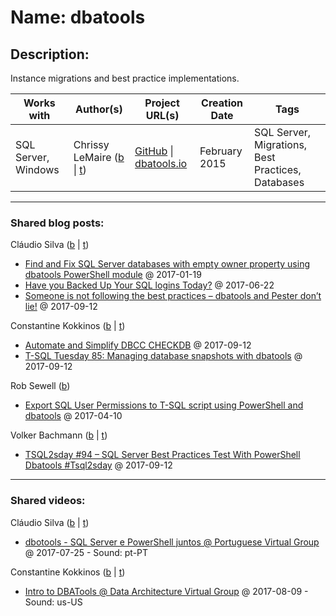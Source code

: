 # Name: dbatools

## Description:
Instance migrations and best practice implementations.

| Works with | Author(s) | Project URL(s) | Creation Date | Tags |
|------------|--------|-------------------|---------------|------|
| SQL Server, Windows | Chrissy LeMaire (<a href="https://blog.netnerds.net" target="_blank">b</a> \| <a href="https://twitter.com/cl" target="_blank">t</a>) | [GitHub](https://github.com/sqlcollaborative/dbatools/) \| [dbatools.io](https://dbatools.io) | February 2015 | SQL Server, Migrations, Best Practices, Databases |
____
### Shared blog posts:
Cláudio Silva (<a href="http://claudioessilva.eu" target="_blank">b</a> | <a href="https://twitter.com/claudioessilva" target="_blank">t</a>)
- [Find and Fix SQL Server databases with empty owner property using dbatools PowerShell module](http://redglue.org/find-and-fix-sql-server-databases-with-empty-owner-property-using-dbatools-powershell-module/) @ 2017-01-19
- [Have you Backed Up Your SQL logins Today?](http://redglue.org/have-you-backed-up-your-sql-logins-today/) @ 2017-06-22
- [Someone is not following the best practices – dbatools and Pester don’t lie!](https://claudioessilva.eu/2017/09/12/someone-is-not-following-the-best-practices-dbatools-and-pester-dont-lie/) @ 2017-09-12

Constantine Kokkinos (<a href="https://constantinekokkinos.com" target="_blank">b</a> | <a href="https://twitter.com/mobileck" target="_blank">t</a>)
- [Automate and Simplify DBCC CHECKDB](https://constantinekokkinos.com/articles/200/automate-and-simplify-your-dbcc-checkdb) @ 2017-09-12
- [T-SQL Tuesday 85: Managing database snapshots with dbatools](https://constantinekokkinos.com/articles/61/t-sql-tuesday-85-managing-snapshots-in-dbatools) @ 2017-09-12

Rob Sewell (<a href="https://sqldbawithabeard.com/" target="_blank">b</a>)
- [Export SQL User Permissions to T-SQL script using PowerShell and dbatools](https://sqldbawithabeard.com/2017/04/10/export-sql-user-permissions-to-t-sql-script-using-powershell-and-dbatools/) @ 2017-04-10

Volker Bachmann (<a href="http://blog.volkerbachmann.de" target="_blank">b</a> | <a href="https://twitter.com/VolkerBachmann" target="_blank">t</a>)
- [TSQL2sday #94 – SQL Server Best Practices Test With PowerShell Dbatools #Tsql2sday](http://blog.volkerbachmann.de/2017/09/12/tsql2sday-94-sql-server-best-practices-test-with-powershell-dbatools/) @ 2017-09-12
____
### Shared videos:
Cláudio Silva (<a href="http://claudioessilva.eu" target="_blank">b</a> | <a href="https://twitter.com/claudioessilva" target="_blank">t</a>)
- [dbotools - SQL Server e PowerShell juntos @ Portuguese Virtual Group](https://www.youtube.com/watch?v=QhwKCNd51d8&t=1s) @ 2017-07-25 - Sound: pt-PT

Constantine Kokkinos (<a href="https://constantinekokkinos.com" target="_blank">b</a> | <a href="https://twitter.com/mobileck" target="_blank">t</a>)
- [Intro to DBATools @ Data Architecture Virtual Group](https://www.youtube.com/watch?v=ZWYxto1fcS0) @ 2017-08-09 - Sound: us-US

